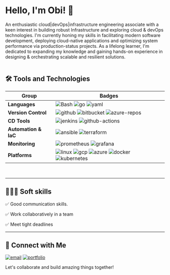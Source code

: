 # Hello, I'm Obi! 👋

An enthusiastic cloud|devOps|infrastructure engineering associate with a keen interest in building robust Infrastructure and exploring cloud & devOps technologies. I'm currently honing my skills in facilitating modern software development, deploying cloud-native applications and optimizing system performance via production-status projects. As a lifelong learner, I'm dedicated to expanding my knowledge and gaining hands-on experience in designing & orchestrating scalable and resilient solutions. <br><br>

## 🛠 Tools and Technologies

Group | Badges
--- | --- 
**Languages**  |  ![Bash](https://img.shields.io/badge/Bash-4EAA25?logo=linux&logoColor=white&style=for-the-badge) ![go](https://img.shields.io/badge/Golang-white?logo=go&logoColor=white&style=for-the-badge) ![yaml](https://img.shields.io/badge/YAML-black?logo=yaml&logoColor=white&style=for-the-badge)
**Version Control** |  ![github](https://img.shields.io/badge/github-black?logo=github&logoColor=white&style=for-the-badge) ![bitbucket](https://img.shields.io/badge/bitbucket-02569B?logo=bitbucket&logoColor=white&style=for-the-badge) ![azure-repos](https://img.shields.io/badge/azure_repos-20232A?logo=azure-devops&logoColor=blue&style=for-the-badge) 
**CD Tools**  |  ![jenkins](https://img.shields.io/badge/jenkins-black?logo=jenkins&logoColor=white&style=for-the-badge) ![github-actions](https://img.shields.io/badge/github_actions-white?logo=github-actions&logoColor=black&style=for-the-badge)
**Automation & IaC**  |  ![ansible](https://img.shields.io/badge/ansible-000000?logo=ansible&logoColor=white&style=for-the-badge) ![terraform](https://img.shields.io/badge/terraform-623CE4?logo=terraform&logoColor=white&style=for-the-badge)
**Monitoring**  |  ![prometheus](https://img.shields.io/badge/Prometheus-red?logo=prometheus&logoColor=white&style=for-the-badge) ![grafana](https://img.shields.io/badge/Grafana-02569B?logo=grafana&logoColor=white&style=for-the-badge)
**Platforms**  |  ![linux](https://img.shields.io/badge/linux-000000?logo=linux&logoColor=white&style=for-the-badge) ![gcp](https://img.shields.io/badge/GCP-F24E1E?logo=google-cloud&logoColor=white&style=for-the-badge) ![azure](https://img.shields.io/badge/Azure-007FFF?logo=microsoft-azure&logoColor=white&style=for-the-badge) ![docker](https://img.shields.io/badge/docker-326CE5?logo=docker&logoColor=white&style=for-the-badge)  ![kubernetes](https://img.shields.io/badge/kubernetes-20232A?logo=kubernetes&logoColor=white&style=for-the-badge)

<!--
### **Monitoring & Logging** |  ![Prometheus](https://img.shields.io/badge/Prometheus-E6522C?logo=prometheus&logoColor=white&style=for-the-badge) ![ELK Stack](https://img.shields.io/badge/ELK%20Stack-005571?logo=elastic-stack&logoColor=white&style=for-the-badge)
-->

<br/>
<hr/>

## 🧑‍🤝‍🧑 Soft skills
✅ Good communication skills.

✅ Work collaboratively in a team

✅ Meet tight deadlines

<hr/>

## 🔗 Connect with Me
[![email](https://img.shields.io/badge/email-ffffff?style=for-the-badge&logo=telegram&logoColor=black)](mailto:hello@obimadu.pro) [![portfolio](https://img.shields.io/badge/resume_&_links-000000?style=for-the-badge&logo=ko-fi&logoColor=white)](https://obimadu.pro)

Let's collaborate and build amazing things together!

<!--
<hr>

## 💻 Stats
<p><img align="center" src="https://github-readme-stats.vercel.app/api/top-langs/?username=obiMadu&layout=compact&theme=dark&hide_border=false" /></p>
<p><img align="center" src="https://github-readme-stats.vercel.app/api?username=obiMadu&show_icons=true&include_all_commits=true&count_private=true&layout=compact&theme=dark&hide_border=false&border_radius=2&hide=contribs" alt="Obi's github stats" /></p>

<p><img align="center" src="https://github-readme-streak-stats.herokuapp.com/?user=obiMadu&theme=dark" alt="obiMadu" /></p>

-->

